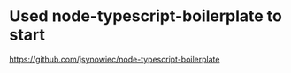 # Used node-typescript-boilerplate to start
https://github.com/jsynowiec/node-typescript-boilerplate